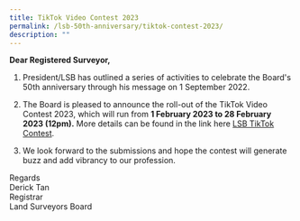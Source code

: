 ```yaml
---
title: TikTok Video Contest 2023
permalink: /lsb-50th-anniversary/tiktok-contest-2023/
description: ""
---
```

**Dear Registered Surveyor,**<br>

1. President/LSB has outlined a series of activities to celebrate the Board's 50th anniversary through his message on 1 September 2022.<br>


2. The Board is pleased to announce the roll-out of the TikTok Video Contest 2023, which will run from **1 February 2023 to 28 February 2023 (12pm).** More details can be found in the link here [LSB TikTok Contest](/files/TikTok_contest_final.pdf).<br>

3. We look forward to the submissions and hope the contest will generate buzz and add vibrancy to our profession.<br>

Regards <br>
Derick Tan <br>
Registrar <br>
Land Surveyors Board <br>